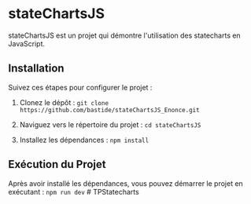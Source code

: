 # stateChartsJS

stateChartsJS est un projet qui démontre l'utilisation des statecharts en JavaScript.

## Installation

Suivez ces étapes pour configurer le projet :

1. Clonez le dépôt : `git clone https://github.com/bastide/stateChartsJS_Enonce.git`

2. Naviguez vers le répertoire du projet : `cd stateChartsJS`

3. Installez les dépendances : `npm install`

## Exécution du Projet

Après avoir installé les dépendances, vous pouvez démarrer le projet en exécutant : `npm run dev`
#   T P S t a t e c h a r t s  
 